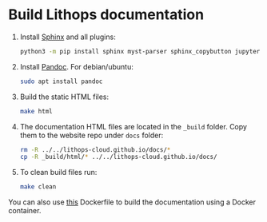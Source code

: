 # Build Lithops documentation

1. Install [Sphinx](https://www.sphinx-doc.org/en/master/usage/installation.html) and all plugins:

    ```bash
    python3 -m pip install sphinx myst-parser sphinx_copybutton jupyter ipykernel nbsphinx sphinx_book_theme 
    ```

2. Install [Pandoc](https://pandoc.org/installing.html). For debian/ubuntu:

    ```bash
    sudo apt install pandoc
    ```

3. Build the static HTML files:

    ```bash
    make html
    ```

4. The documentation HTML files are located in the `_build` folder. Copy them to the website repo under `docs` folder:

    ```bash
    rm -R ../../lithops-cloud.github.io/docs/*
    cp -R _build/html/* ../../lithops-cloud.github.io/docs/
    ```

5. To clean build files run:

    ```bash
    make clean
    ```

You can also use [this](Dockerfile) Dockerfile to build the documentation using a Docker container.
